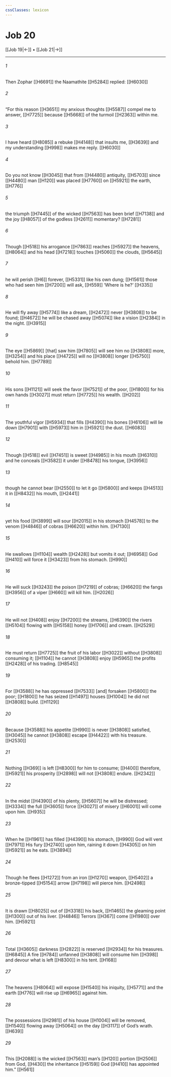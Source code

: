 ```yaml
---
cssClasses: lexicon
---
```


# Job 20

[[Job 19|←]] • [[Job 21|→]]

---

###### 1
Then Zophar [[H6691]] the Naamathite [[H5284]] replied: [[H6030]]

###### 2
“For this reason [[H3651]] my anxious thoughts [[H5587]] compel me to answer, [[H7725]] because [[H5668]] of the turmoil [[H2363]] within me. 

###### 3
I have heard [[H8085]] a rebuke [[H4148]] that insults me, [[H3639]] and my understanding [[H998]] makes me reply. [[H6030]]

###### 4
Do you not know [[H3045]] that from [[H4480]] antiquity, [[H5703]] since [[H4480]] man [[H120]] was placed [[H7760]] on [[H5921]] the earth, [[H776]]

###### 5
the triumph [[H7445]] of the wicked [[H7563]] has been brief [[H7138]] and the joy [[H8057]] of the godless [[H2611]] momentary? [[H7281]]

###### 6
Though [[H518]] his arrogance [[H7863]] reaches [[H5927]] the heavens, [[H8064]] and his head [[H7218]] touches [[H5060]] the clouds, [[H5645]]

###### 7
he will perish [[H6]] forever, [[H5331]] like his own dung; [[H1561]] those who had seen him [[H7200]] will ask, [[H559]] ‘Where is he?’ [[H335]]

###### 8
He will fly away [[H5774]] like a dream, [[H2472]] never [[H3808]] to be found; [[H4672]] he will be chased away [[H5074]] like a vision [[H2384]] in the night. [[H3915]]

###### 9
The eye [[H5869]] [that] saw him [[H7805]] will see him no [[H3808]] more, [[H3254]] and his place [[H4725]] will no [[H3808]] longer [[H5750]] behold him. [[H7789]]

###### 10
His sons [[H1121]] will seek the favor [[H7521]] of the poor, [[H1800]] for his own hands [[H3027]] must return [[H7725]] his wealth. [[H202]]

###### 11
The youthful vigor [[H5934]] that fills [[H4390]] his bones [[H6106]] will lie down [[H7901]] with [[H5973]] him in [[H5921]] the dust. [[H6083]]

###### 12
Though [[H518]] evil [[H7451]] is sweet [[H4985]] in his mouth [[H6310]] and he conceals [[H3582]] it under [[H8478]] his tongue, [[H3956]]

###### 13
though he cannot bear [[H2550]] to let it go [[H5800]] and keeps [[H4513]] it in [[H8432]] his mouth, [[H2441]]

###### 14
yet his food [[H3899]] will sour [[H2015]] in his stomach [[H4578]] to the venom [[H4846]] of cobras [[H6620]] within him. [[H7130]]

###### 15
He swallows [[H1104]] wealth [[H2428]] but vomits it out; [[H6958]] God [[H410]] will force it [[H3423]] from his stomach. [[H990]]

###### 16
He will suck [[H3243]] the poison [[H7219]] of cobras; [[H6620]] the fangs [[H3956]] of a viper [[H660]] will kill him. [[H2026]]

###### 17
He will not [[H408]] enjoy [[H7200]] the streams, [[H6390]] the rivers [[H5104]] flowing with [[H5158]] honey [[H1706]] and cream. [[H2529]]

###### 18
He must return [[H7725]] the fruit of his labor [[H3022]] without [[H3808]] consuming it; [[H1104]] he cannot [[H3808]] enjoy [[H5965]] the profits [[H2428]] of his trading. [[H8545]]

###### 19
For [[H3588]] he has oppressed [[H7533]] [and] forsaken [[H5800]] the poor; [[H1800]] he has seized [[H1497]] houses [[H1004]] he did not [[H3808]] build. [[H1129]]

###### 20
Because [[H3588]] his appetite [[H990]] is never [[H3808]] satisfied, [[H3045]] he cannot [[H3808]] escape [[H4422]] with his treasure. [[H2530]]

###### 21
Nothing [[H369]] is left [[H8300]] for him to consume; [[H400]] therefore, [[H5921]] his prosperity [[H2898]] will not [[H3808]] endure. [[H2342]]

###### 22
In the midst [[H4390]] of his plenty, [[H5607]] he will be distressed; [[H3334]] the full [[H3605]] force [[H3027]] of misery [[H6001]] will come upon him. [[H935]]

###### 23
When he [[H1961]] has filled [[H4390]] his stomach, [[H990]] God will vent [[H7971]] His fury [[H2740]] upon him,  raining it down [[H4305]] on him [[H5921]] as he eats. [[H3894]]

###### 24
Though he flees [[H1272]] from an iron [[H1270]] weapon, [[H5402]] a bronze-tipped [[H5154]] arrow [[H7198]] will pierce him. [[H2498]]

###### 25
It is drawn [[H8025]] out of [[H3318]] his back, [[H1465]] the gleaming point [[H1300]] out of his liver. [[H4846]] Terrors [[H367]] come [[H1980]] over him. [[H5921]]

###### 26
Total [[H3605]] darkness [[H2822]] is reserved [[H2934]] for his treasures. [[H6845]] A fire [[H784]] unfanned [[H3808]] will consume him [[H398]] and devour what is left [[H8300]] in his tent. [[H168]]

###### 27
The heavens [[H8064]] will expose [[H1540]] his iniquity, [[H5771]] and the earth [[H776]] will rise up [[H6965]] against him. 

###### 28
The possessions [[H2981]] of his house [[H1004]] will be removed, [[H1540]] flowing away [[H5064]] on the day [[H3117]] of God’s wrath. [[H639]]

###### 29
This [[H2088]] is the wicked [[H7563]] man’s [[H120]] portion [[H2506]] from God, [[H430]] the inheritance [[H5159]] God [[H410]] has appointed him.” [[H561]]

